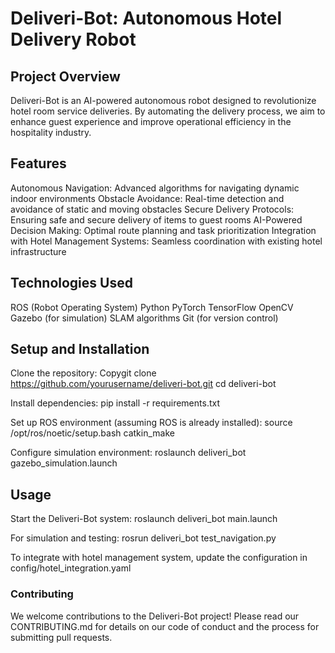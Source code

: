 # Deliveri-Bot: Autonomous Hotel Delivery Robot
## Project Overview
Deliveri-Bot is an AI-powered autonomous robot designed to revolutionize hotel room service deliveries. By automating the delivery process, we aim to enhance guest experience and improve operational efficiency in the hospitality industry.

## Features

Autonomous Navigation: Advanced algorithms for navigating dynamic indoor environments
Obstacle Avoidance: Real-time detection and avoidance of static and moving obstacles
Secure Delivery Protocols: Ensuring safe and secure delivery of items to guest rooms
AI-Powered Decision Making: Optimal route planning and task prioritization
Integration with Hotel Management Systems: Seamless coordination with existing hotel infrastructure

## Technologies Used

ROS (Robot Operating System)
Python
PyTorch
TensorFlow
OpenCV
Gazebo (for simulation)
SLAM algorithms
Git (for version control)

## Setup and Installation

Clone the repository:
Copygit clone https://github.com/yourusername/deliveri-bot.git
cd deliveri-bot

Install dependencies:
 pip install -r requirements.txt

Set up ROS environment (assuming ROS is already installed):
 source /opt/ros/noetic/setup.bash
catkin_make

Configure simulation environment:
 roslaunch deliveri_bot gazebo_simulation.launch


## Usage

Start the Deliveri-Bot system:
 roslaunch deliveri_bot main.launch

For simulation and testing:
 rosrun deliveri_bot test_navigation.py

To integrate with hotel management system, update the configuration in config/hotel_integration.yaml

### Contributing
We welcome contributions to the Deliveri-Bot project! Please read our CONTRIBUTING.md for details on our code of conduct and the process for submitting pull requests.
